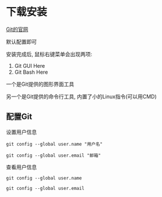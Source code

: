 # 下载安装

[Git的官网](//git-scm.com)

默认配置即可

安装完成后, 鼠标右键菜单会出现两项:

1. Git GUI Here
2. Git Bash Here

一个是Git提供的图形界面工具

另一个是Git提供的命令行工具, 内置了小的Linux指令(可以用CMD)

## 配置Git

设置用户信息

`git config --global user.name "用户名"`

`git config --global user.email "邮箱"`

查看用户信息

`git config --global user.name`

`git config --global user.email`
